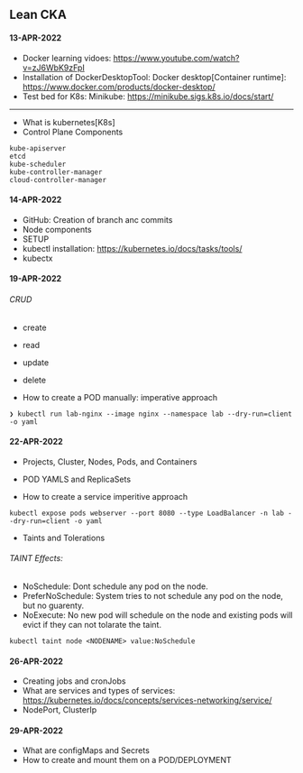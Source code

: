 ## Lean CKA

#### 13-APR-2022
- Docker learning vidoes: https://www.youtube.com/watch?v=zJ6WbK9zFpI
- Installation of DockerDesktopTool: Docker desktop[Container runtime]: https://www.docker.com/products/docker-desktop/
- Test bed for K8s: Minikube: https://minikube.sigs.k8s.io/docs/start/

---
- What is kubernetes[K8s]
- Control Plane Components
```
kube-apiserver
etcd
kube-scheduler
kube-controller-manager
cloud-controller-manager
```

#### 14-APR-2022
- GitHub: Creation of branch anc commits
- Node components
- SETUP
- kubectl installation: https://kubernetes.io/docs/tasks/tools/
- kubectx

#### 19-APR-2022
###### CRUD
- create
- read
- update
- delete

- How to create a POD manually: imperative approach
```
❯ kubectl run lab-nginx --image nginx --namespace lab --dry-run=client -o yaml
```

#### 22-APR-2022
- Projects, Cluster, Nodes, Pods, and Containers
- POD YAMLS and ReplicaSets

- How to create a service imperitive approach
```
kubectl expose pods webserver --port 8080 --type LoadBalancer -n lab --dry-run=client -o yaml
```
- Taints and Tolerations

###### TAINT Effects: 
- NoSchedule: Dont schedule any pod on the node.
- PreferNoSchedule: System tries to not schedule any pod on the node, but no guarenty.
- NoExecute: No new pod will schedule on the node and existing pods will evict if they can not tolarate the taint.

```
kubectl taint node <NODENAME> value:NoSchedule
```

#### 26-APR-2022
- Creating jobs and cronJobs
- What are services and types of services: https://kubernetes.io/docs/concepts/services-networking/service/
- NodePort, ClusterIp


#### 29-APR-2022
- What are configMaps and Secrets
- How to create and mount them on a POD/DEPLOYMENT



